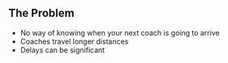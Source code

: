 <section data-state="time">
  <div class="pic_bg" id="time">
    <h2>The Problem</h2>
    <ul>
      <li>No way of knowing when your next coach is going to arrive</li>
      <li>Coaches travel longer distances</li>
      <li>Delays can be significant</li>
    </ul>
  </div>
</section>

